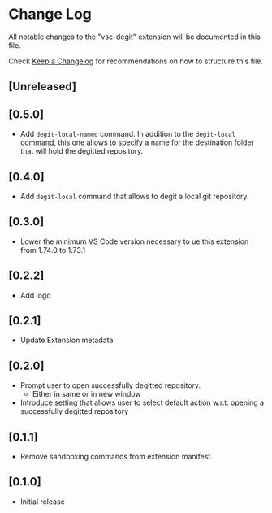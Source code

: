 # Change Log

All notable changes to the "vsc-degit" extension will be documented in this file.

Check [Keep a Changelog](http://keepachangelog.com/) for recommendations on how to structure this file.

## [Unreleased]

## [0.5.0]

- Add `degit-local-named` command. In addition to the `degit-local` command, this one allows to specify a name for the destination folder that will hold the degitted repository.

## [0.4.0]

- Add `degit-local` command that allows to degit a local git repository.

## [0.3.0]

- Lower the minimum VS Code version necessary to ue this extension from 1.74.0 to 1.73.1

## [0.2.2]

- Add logo

## [0.2.1]

- Update Extension metadata

## [0.2.0]

- Prompt user to open successfully degitted repository.
  - Either in same or in new window
- Introduce setting that allows user to select default action w.r.t. opening a successfully degitted repository

## [0.1.1]

- Remove sandboxing commands from extension manifest.

## [0.1.0]

- Initial release
